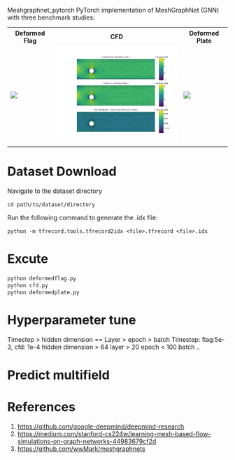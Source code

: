Meshgraphnet_pytorch
PyTorch implementation of MeshGraphNet (GNN) with three benchmark studies:

<table>
  <tr>
    <th>Deformed Flag</th>
    <th>CFD</th>
    <th>Deformed Plate</th>
  </tr>
  <tr>
    <td><img src="./world_anim.gif" width="150"/></td>
    <td><img src="./cfd.gif" width="400"/></td>
    <td><img src="./deform_plate.gif" width="150"/></td>
  </tr>
</table>


# Dataset Download 
Navigate to the dataset directory
```
cd path/to/dataset/directory
```
Run the following command to generate the .idx file:
```
python -m tfrecord.tools.tfrecord2idx <file>.tfrecord <file>.idx
```

# Excute
```
python deformedflag.py
python cfd.py
python deformedplate.py
```

# Hyperparameter tune 
Timestep > hidden dimension == Layer > epoch > batch
Timestep: flag:5e-3, cfd: 1e-4
hidden dimension > 64
layer > 20
epoch < 100
batch ..

# Predict multifield




# References

1. https://github.com/google-deepmind/deepmind-research
2. https://medium.com/stanford-cs224w/learning-mesh-based-flow-simulations-on-graph-networks-44983679cf2d
3. https://github.com/wwMark/meshgraphnets


